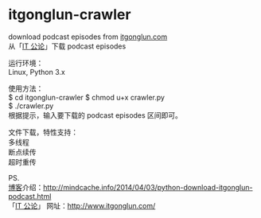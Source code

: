 itgonglun-crawler
=================

download podcast episodes from [itgonglun.com](http://www.itgonglun.com/)  
从「[IT 公论](http://www.itgonglun.com/)」下载 podcast episodes  


运行环境：  
Linux, Python 3.x  

使用方法：  
$ cd itgonglun-crawler
$ chmod u+x crawler.py  
$ ./crawler.py  
根据提示，输入要下载的 podcast episodes 区间即可。  

文件下载，特性支持：  
多线程  
断点续传  
超时重传  

PS.  
[博客](http://mindcache.info/)介绍：http://mindcache.info/2014/04/03/python-download-itgonglun-podcast.html  
「[IT 公论](http://www.itgonglun.com/)」 网址：http://www.itgonglun.com/


